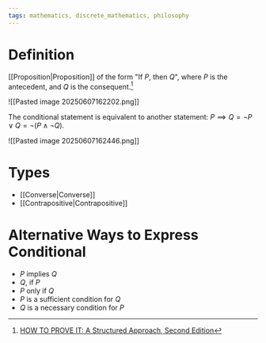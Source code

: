 ```yaml
---
tags: mathematics, discrete_mathematics, philosophy
---
```


# Definition

[[Proposition|Proposition]] of the form "If $P$, then $Q$", where $P$ is the antecedent, and $Q$ is the consequent.[^1]

![[Pasted image 20250607162202.png]]

The conditional statement is equivalent to another statement: $P \implies Q = \neg P \lor Q = \neg (P \land \neg Q)$.

![[Pasted image 20250607162446.png]]

# Types

- [[Converse|Converse]]
- [[Contrapositive|Contrapositive]]

# Alternative Ways to Express Conditional

- $P$ implies $Q$
- $Q$, if $P$
- $P$ only if $Q$
- $P$ is a sufficient condition for $Q$
- $Q$ is a necessary condition for $P$

[^1]: [HOW TO PROVE IT: A Structured Approach, Second Edition](zotero://open-pdf/library/items/THI2Q4PN?page=59)